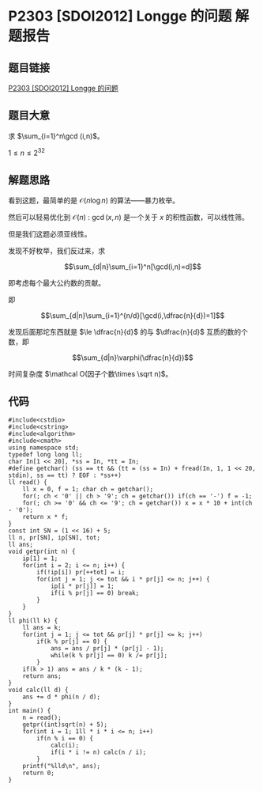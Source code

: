 # P2303 [SDOI2012] Longge 的问题 解题报告

## 题目链接

[P2303 [SDOI2012] Longge 的问题](https://www.luogu.com.cn/problem/P2303)

## 题目大意

求 $\sum_{i=1}^n\gcd (i,n)$。

$1\le n \le 2^{32}$

## 解题思路

看到这题，最简单的是 $\mathcal O(n\log n)$ 的算法——暴力枚举。

然后可以轻易优化到 $\mathcal O(n)$ : $\gcd(x,n)$ 是一个关于 $x$ 的积性函数，可以线性筛。

但是我们这题必须亚线性。

发现不好枚举，我们反过来，求

$$\sum_{d|n}\sum_{i=1}^n[\gcd(i,n)=d]$$

即考虑每个最大公约数的贡献。

即

$$\sum_{d|n}\sum_{i=1}^{n/d}[\gcd(i,\dfrac{n}{d})=1]$$

发现后面那坨东西就是 $\le \dfrac{n}{d}$ 的与 $\dfrac{n}{d}$ 互质的数的个数，即

$$\sum_{d|n}\varphi(\dfrac{n}{d})$$

时间复杂度 $\mathcal O(因子个数\times \sqrt n)$。

## 代码

```
#include<cstdio>
#include<cstring>
#include<algorithm>
#include<cmath>
using namespace std;
typedef long long ll;
char In[1 << 20], *ss = In, *tt = In;
#define getchar() (ss == tt && (tt = (ss = In) + fread(In, 1, 1 << 20, stdin), ss == tt) ? EOF : *ss++)
ll read() {
	ll x = 0, f = 1; char ch = getchar();
	for(; ch < '0' || ch > '9'; ch = getchar()) if(ch == '-') f = -1;
	for(; ch >= '0' && ch <= '9'; ch = getchar()) x = x * 10 + int(ch - '0');
	return x * f;
}
const int SN = (1 << 16) + 5;
ll n, pr[SN], ip[SN], tot;
ll ans;
void getpr(int n) {
	ip[1] = 1;
	for(int i = 2; i <= n; i++) {
		if(!ip[i]) pr[++tot] = i;
		for(int j = 1; j <= tot && i * pr[j] <= n; j++) {
			ip[i * pr[j]] = 1;
			if(i % pr[j] == 0) break;
		}
	}
}
ll phi(ll k) {
	ll ans = k;
	for(int j = 1; j <= tot && pr[j] * pr[j] <= k; j++)
		if(k % pr[j] == 0) {
			ans = ans / pr[j] * (pr[j] - 1);
			while(k % pr[j] == 0) k /= pr[j];
		}
	if(k > 1) ans = ans / k * (k - 1);
	return ans;
}
void calc(ll d) {
	ans += d * phi(n / d);
}
int main() {
	n = read();	
	getpr((int)sqrt(n) + 5);
	for(int i = 1; 1ll * i * i <= n; i++)
		if(n % i == 0) {
			calc(i);
			if(i * i != n) calc(n / i);
		}
	printf("%lld\n", ans);
	return 0;
}
```

